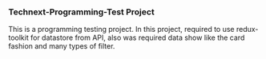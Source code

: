 ### Technext-Programming-Test Project
This is a programming testing project. In this project, required to use redux-toolkit for datastore from API, also was required data show like the card fashion and many types of filter.
